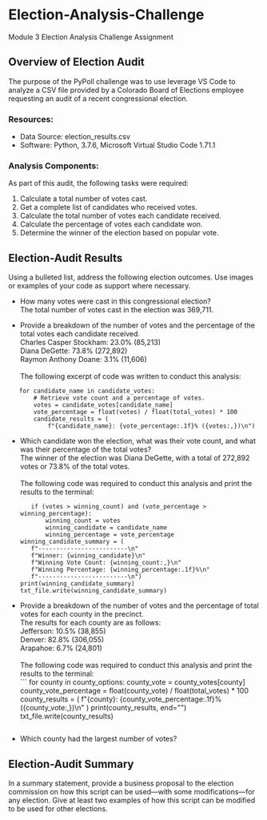 # Election-Analysis-Challenge
Module 3 Election Analysis Challenge Assignment
## Overview of Election Audit
The purpose of the PyPoll challenge was to use leverage VS Code to analyze a CSV file provided by a Colorado Board of Elections employee requesting an audit of a recent congressional election. 
### Resources:
- Data Source: election_results.csv
- Software: Python, 3.7.6, Microsoft Virtual Studio Code 1.71.1
### Analysis Components:
As part of this audit, the following tasks were required:
  1. Calculate a total number of votes cast.
  2. Get a complete list of candidates who received votes.
  3. Calculate the total number of votes each candidate received.
  4. Calculate the percentage of votes each candidate won.
  5. Determine the winner of the election based on popular vote.
## Election-Audit Results
Using a bulleted list, address the following election outcomes. Use images or examples of your code as support where necessary.
- How many votes were cast in this congressional election?<br />
  The total number of votes cast in the election was 369,711.

- Provide a breakdown of the number of votes and the percentage of the total votes each candidate received.<br />
  Charles Casper Stockham: 23.0% (85,213)<br />
  Diana DeGette: 73.8% (272,892)<br />
  Raymon Anthony Doane: 3.1% (11,606)<br />
  <br />The following excerpt of code was written to conduct this analysis:<br />
 ```
    for candidate_name in candidate_votes:
        # Retrieve vote count and a percentage of votes.
        votes = candidate_votes[candidate_name]
        vote_percentage = float(votes) / float(total_votes) * 100
        candidate_results = (
            f"{candidate_name}: {vote_percentage:.1f}% ({votes:,})\n")
  ```
  
- Which candidate won the election, what was their vote count, and what was their percentage of the total votes?<br />
    The winner of the election was Diana DeGette, with a total of 272,892 votes or 73.8% of the total votes.<br />
    <br />The following code was required to conduct this analysis and print the results to the terminal: <br />
     ```
        if (votes > winning_count) and (vote_percentage > winning_percentage):
            winning_count = votes
            winning_candidate = candidate_name
            winning_percentage = vote_percentage
    winning_candidate_summary = (
        f"-------------------------\n"
        f"Winner: {winning_candidate}\n"
        f"Winning Vote Count: {winning_count:,}\n"
        f"Winning Percentage: {winning_percentage:.1f}%\n"
        f"-------------------------\n")
    print(winning_candidate_summary)
    txt_file.write(winning_candidate_summary)
  ```
- Provide a breakdown of the number of votes and the percentage of total votes for each county in the precinct.<br />
    The results for each county are as follows:<br />
     Jefferson: 10.5% (38,855)<br />
     Denver: 82.8% (306,055)<br />
     Arapahoe: 6.7% (24,801)<br />
     <br />The following code was required to conduct this analysis and print the results to the terminal: <br />
          ```
    for county in county_options:
        county_vote = county_votes[county]
        county_vote_percentage = float(county_vote) / float(total_votes) * 100
        county_results = (
            f"{county}: {county_vote_percentage:.1f}% ({county_vote:,})\n"
            )
        print(county_results, end="")
        txt_file.write(county_results)
  ```
- Which county had the largest number of votes?
## Election-Audit Summary
In a summary statement, provide a business proposal to the election commission on how this script can be used—with some modifications—for any election. Give at least two examples of how this script can be modified to be used for other elections.
